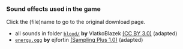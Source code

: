 ### Sound effects used in the game

Click the (file)name to go to the original download page.

- all sounds in folder [`blood/`](https://freesound.org/people/VlatkoBlazek/sounds/318592/) **by** VlatkoBlazek [(CC BY 3.0)](https://creativecommons.org/licenses/by/3.0/) (adapted)
- [`energy.ogg`](https://freesound.org/people/ejfortin/sounds/49693/) **by** ejfortin [(Sampling Plus 1.0)](https://creativecommons.org/licenses/sampling+/1.0/) (adapted)

